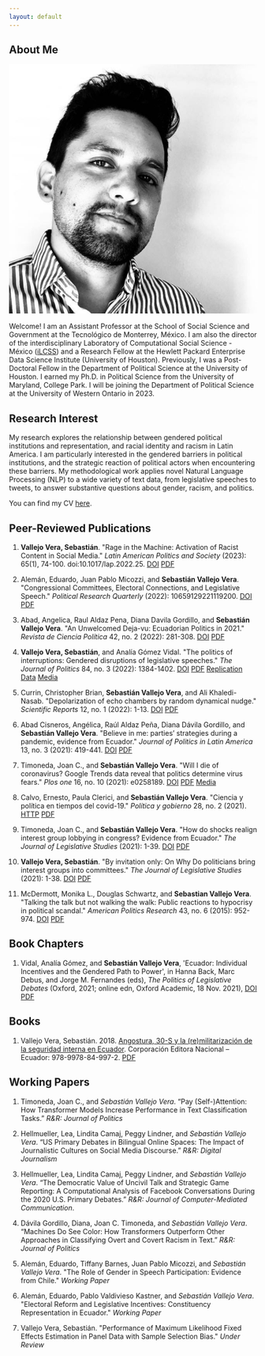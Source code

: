 ```yaml
---
layout: default
---
```


## About Me

<img class="profile-picture" src="C1461B40-57E5-4DBD-B37A-82D96282E372_1_105_c.jpeg">

Welcome! I am an Assistant Professor at the School of Social Science and Government at the Tecnológico de Monterrey, México. I am also the director of the interdisciplinary Laboratory of Computational Social Science - México ([iLCSS](https://ilcss.umd.edu/)) and a Research Fellow at the Hewlett Packard Enterprise Data Science Institute (University of Houston). Previously, I was a Post-Doctoral Fellow in the Department of Political Science at the University of Houston. I earned my Ph.D. in Political Science from the University of Maryland, College Park. I will be joining the Department of Political Science at the University of Western Ontario in 2023. 

## Research Interest

My research explores the relationship between gendered political institutions and representation, and racial identity and racism in Latin America. I am particularly interested in the gendered barriers in political institutions, and the strategic reaction of political actors when encountering these barriers. My methodological work applies novel Natural Language Processing (NLP) to a wide variety of text data, from legislative speeches to tweets, to answer substantive questions about gender, racism, and politics.

You can find my CV [here](https://svallejovera.github.io/files/vallejo_cv.pdf).

## Peer-Reviewed Publications

1. **Vallejo Vera, Sebastián**. "Rage in the Machine: Activation of Racist Content in Social Media." *Latin American Politics and Society* (2023): 65(1), 74-100. doi:10.1017/lap.2022.25. [DOI](https://doi.org/10.1017/lap.2022.25) [PDF](https://svallejovera.github.io/files/rage_in_machine.pdf)

7. Alemán, Eduardo, Juan Pablo Micozzi, and **Sebastián Vallejo Vera**. "Congressional Committees, Electoral Connections, and Legislative Speech." *Political Research Quarterly* (2022): 10659129221119200. [DOI](https://doi.org/10.1177/10659129221119200) [PDF](https://svallejovera.github.io/files/Congressional_committees.pdf)

4. Abad, Angelica, Raul Aldaz Pena, Diana Davila Gordillo, and **Sebastián Vallejo Vera**. "An Unwelcomed Deja-vu: Ecuadorian Politics in 2021." *Revista de Ciencia Política* 42, no. 2 (2022): 281-308. [DOI](https://www.scielo.cl/scielo.php?script=sci_arttext&pid=S0718-090X2022005000112&lng=en&nrm=iso&tlng=en) [PDF](https://www.scielo.cl/pdf/revcipol/v42n2/0718-090X-revcipol-S0718-090X2022005000112.pdf)
 
3. **Vallejo Vera, Sebastián**, and Analía Gómez Vidal. "The politics of interruptions: Gendered disruptions of legislative speeches." *The Journal of Politics* 84, no. 3 (2022): 1384-1402. [DOI](https://doi.org/10.1086/717083) [PDF](https://svallejovera.github.io/files/interruptions_forth.pdf) [Replication Data](https://dataverse.harvard.edu/dataset.xhtml?persistentId=doi:10.7910/DVN/6IRAEM) [Media](https://jop.blogs.uni-hamburg.de/im-speaking-interruptions-in-legislative-speeches-and-womens-strategic-behavior/)

4. Currin, Christopher Brian, **Sebastián Vallejo Vera**, and Ali Khaledi-Nasab. "Depolarization of echo chambers by random dynamical nudge." *Scientific Reports* 12, no. 1 (2022): 1-13. [DOI](https://doi.org/10.1038/s41598-022-12494-w) [PDF](https://www.nature.com/articles/s41598-022-12494-w.pdf)

2. Abad Cisneros, Angélica, Raúl Aldaz Peña, Diana Dávila Gordillo, and **Sebastián Vallejo Vera**. "Believe in me: parties’ strategies during a pandemic, evidence from Ecuador." *Journal of Politics in Latin America* 13, no. 3 (2021): 419-441. [DOI](https://doi:10.1177/1866802X211058742) [PDF](https://svallejovera.github.io/files/Believe_in_me.pdf)

3. Timoneda, Joan C., and **Sebastián Vallejo Vera**. "Will I die of coronavirus? Google Trends data reveal that politics determine virus fears." *Plos one* 16, no. 10 (2021): e0258189. [DOI](https://doi.org/10.1371/journal.pone.0258189) [PDF](https://svallejovera.github.io/files/will_i_die_2021.pdf) [Media](https://www.psypost.org/2021/11/analysis-of-google-search-data-indicates-politics-played-a-major-role-in-shaping-covid-19-fears-in-the-united-states-62083)

4. Calvo, Ernesto, Paula Clerici, and **Sebastián Vallejo Vera**. "Ciencia y política en tiempos del covid-19." *Política y gobierno* 28, no. 2 (2021). [HTTP](http://politicaygobierno.cide.edu/index.php/pyg/article/view/1542) [PDF](https://svallejovera.github.io/files/ciencia_2021.pdf)

5. Timoneda, Joan C., and **Sebastián Vallejo Vera**. "How do shocks realign interest group lobbying in congress? Evidence from Ecuador." *The Journal of Legislative Studies* (2021): 1-39. [DOI](https://doi.org/10.1080/13572334.2021.1924434) [PDF](https://svallejovera.github.io/files/shocks_2021.pdf)

6. **Vallejo Vera, Sebastián**. "By invitation only: On Why Do politicians bring interest groups into committees." *The Journal of Legislative Studies* (2021): 1-38. [DOI](https://doi.org/10.1080/13572334.2021.1905327) [PDF](https://svallejovera.github.io/files/invitation_2021.pdf)

7. McDermott, Monika L., Douglas Schwartz, and **Sebastian Vallejo Vera**. "Talking the talk but not walking the walk: Public reactions to hypocrisy in political scandal." *American Politics Research* 43, no. 6 (2015): 952-974. [DOI](https://doi.org/10.1177/1532673X15577830) [PDF](https://svallejovera.github.io/files/talking_the_talk_2015.pdf)

## Book Chapters

1. Vidal, Analía Gómez, and **Sebastián Vallejo Vera**, 'Ecuador: Individual Incentives and the Gendered Path to Power', in Hanna Back, Marc Debus, and Jorge M. Fernandes (eds), *The Politics of Legislative Debates* (Oxford, 2021; online edn, Oxford Academic, 18 Nov. 2021), [DOI](https://doi.org/10.1093/oso/9780198849063.003.0014) [PDF](https://svallejovera.github.io/files/ecuador_individual_incentives.pdf)

## Books

1. Vallejo Vera, Sebastián. 2018. [Angostura, 30-S y la (re)militarización de la seguridad interna en Ecuador](http://hdl.handle.net/10644/6551). Corporación Editora Nacional – Ecuador: 978-9978-84-997-2. [PDF](https://svallejovera.github.io/files/angsotura_2018.pdf)

## Working Papers

1. Timoneda, Joan C., and *Sebastián Vallejo Vera*. “Pay (Self-)Attention: How Transformer Models Increase Performance in Text Classification Tasks.” *R&R: Journal of Politics*

2. Hellmueller, Lea, Lindita Camaj, Peggy Lindner, and *Sebastián Vallejo Vera*. “US Primary Debates in Bilingual Online Spaces: The Impact of Journalistic Cultures on Social Media Discourse.” *R&R: Digital Journalism*

1. Hellmueller, Lea, Lindita Camaj, Peggy Lindner, and *Sebastián Vallejo Vera*. “The Democratic Value of Uncivil Talk and Strategic Game Reporting: A Computational Analysis of Facebook Conversations During the 2020 U.S. Primary Debates.” *R&R: Journal of Computer-Mediated Communication*. 

3. Dávila Gordillo, Diana, Joan C. Timoneda, and *Sebastián Vallejo Vera*. “Machines Do See Color: How Transformers Outperform Other Approaches in Classifying Overt and Covert Racism in Text.” *R&R: Journal of Politics*
 
5. Alemán, Eduardo, Tiffany Barnes, Juan Pablo Micozzi, and *Sebastián Vallejo Vera*. "The Role of Gender in Speech Participation: Evidence from Chile." *Working Paper*

7. Alemán, Eduardo, Pablo Valdivieso Kastner, and *Sebastián Vallejo Vera*. "Electoral Reform and Legislative Incentives: Constituency Representation in Ecuador." *Working Paper*

7. Vallejo Vera, Sebastián. "Performance of Maximum Likelihood Fixed Effects Estimation in Panel Data with Sample Selection Bias." *Under Review*
